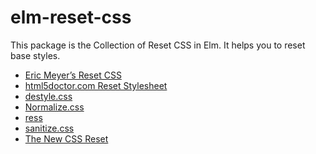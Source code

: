 # elm-reset-css

This package is the Collection of Reset CSS in Elm.
It helps you to reset base styles.

- [Eric Meyer’s Reset CSS](https://meyerweb.com/eric/tools/css/reset/)
- [html5doctor.com Reset Stylesheet](https://github.com/richclark/HTML5resetCSS)
- [destyle.css](https://github.com/nicolas-cusan/destyle.css)
- [Normalize.css](https://github.com/necolas/normalize.css)
- [ress](https://github.com/filipelinhares/ress)
- [sanitize.css](https://github.com/csstools/sanitize.css)
- [The New CSS Reset](https://github.com/elad2412/the-new-css-reset)
